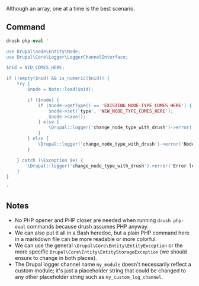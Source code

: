 Although an array, one at a time is the best scenario.

## Command

```php
drush php-eval '

use Drupal\node\Entity\Node;
use Drupal\Core\Logger\LoggerChannelInterface;

$nid = NID_COMES_HERE;

if (!empty($nid) && is_numeric($nid)) {
    try {
        $node = Node::load($nid);

        if ($node) {
            if ($node->getType() == 'EXISTING_NODE_TYPE_COMES_HERE') {
                $node->set('type', 'NEW_NODE_TYPE_COMES_HERE');
                $node->save();
            } else {
                \Drupal::logger('change_node_type_with_drush')->error('Node type mismatch for node ID: @nid', ['@nid' => $nid]);
            }
        } else {
            \Drupal::logger('change_node_type_with_drush')->error('Node not found for ID: @nid', ['@nid' => $nid]);
        }

    } catch (\Exception $e) {
        \Drupal::logger('change_node_type_with_drush')->error('Error loading node with ID @nid: @message', ['@nid' => $nid, '@message' => $e->getMessage()]);
    }
}

'
```

## Notes

* No PHP opener and PHP closer are needed when running `drush php-eval` commands because drush assumes PHP anyway.
* We can also put it all in a Bash heredoc, but a plain PHP command here in a markdown file can be more readable or more colorful.
* We can use the general `\Drupal\Core\Entity\EntityException` or the more specific `Drupal\Core\Entity\EntityStorageException` (we should ensure to change in both places).
* The Drupal logger channel name `my_module` doesn't necessarily reflect a custom module; it's just a placeholder string that could be changed to any other placeholder string such as `my_custom_log_channel`.
